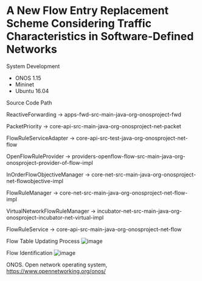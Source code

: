 # A New Flow Entry Replacement Scheme Considering Traffic Characteristics in Software-Defined Networks

System Development
- ONOS 1.15
- Mininet
- Ubuntu 16.04

Source Code Path

ReactiveForwarding -> apps-fwd-src-main-java-org-onosproject-fwd

PacketPriority -> core-api-src-main-java-org-onosproject-net-packet

FlowRuleServiceAdapter -> core-api-src-test-java-org-onosproject-net-flow

OpenFlowRuleProvider -> providers-openflow-flow-src-main-java-org-onosproject-provider-of-flow-impl

InOrderFlowObjectiveManager -> core-net-src-main-java-org-onosproject-net-flowobjective-impl

FlowRuleManager -> core-net-src-main-java-org-onosproject-net-flow-impl

VirtualNetworkFlowRuleManager -> incubator-net-src-main-java-org-onosproject-incubator-net-virtual-impl

FlowRuleService -> core-api-src-main-java-org-onosproject-net-flow


Flow Table Updating Process
![image](https://user-images.githubusercontent.com/47132603/93410492-0773b480-f8d4-11ea-9aaf-226c690288cc.png)


Flow Identification
![image](https://user-images.githubusercontent.com/47132603/93410597-368a2600-f8d4-11ea-96ff-5ce7bcd4efbe.png)

ONOS. Open network operating system, https://www.opennetworking.org/onos/

